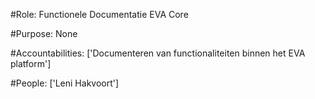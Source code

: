 #Role: Functionele Documentatie EVA Core 

#Purpose: None 

#Accountabilities: ['Documenteren van functionaliteiten binnen het EVA platform'] 

#People: ['Leni Hakvoort']